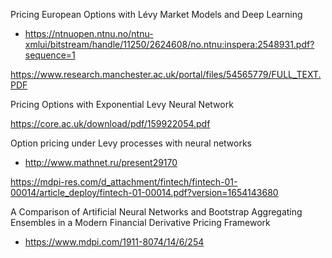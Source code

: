 Pricing European Options with Lévy
Market Models and Deep Learning

+ https://ntnuopen.ntnu.no/ntnu-xmlui/bitstream/handle/11250/2624608/no.ntnu:inspera:2548931.pdf?sequence=1

https://www.research.manchester.ac.uk/portal/files/54565779/FULL_TEXT.PDF


Pricing Options with Exponential Levy Neural Network

https://core.ac.uk/download/pdf/159922054.pdf

 Option pricing under Levy processes with neural networks 
 + http://www.mathnet.ru/present29170

 https://mdpi-res.com/d_attachment/fintech/fintech-01-00014/article_deploy/fintech-01-00014.pdf?version=1654143680


  A Comparison of Artificial Neural Networks and Bootstrap Aggregating Ensembles in a Modern Financial Derivative Pricing Framework 
  + https://www.mdpi.com/1911-8074/14/6/254